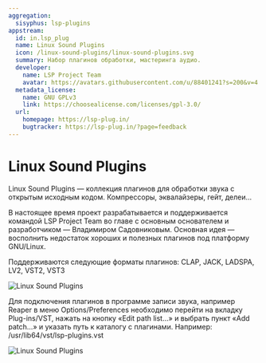 ```yaml
---
aggregation:
  sisyphus: lsp-plugins
appstream:
  id: in.lsp_plug
  name: Linux Sound Plugins
  icon: /linux-sound-plugins/linux-sound-plugins.svg
  summary: Набор плагинов обработки, мастеринга аудио.
  developer:
    name: LSP Project Team
    avatar: https://avatars.githubusercontent.com/u/88401241?s=200&v=4
  metadata_license:
    name: GNU GPLv3
    link: https://choosealicense.com/licenses/gpl-3.0/
  url:
    homepage: https://lsp-plug.in/
    bugtracker: https://lsp-plug.in/?page=feedback
---
```


# Linux Sound Plugins

Linux Sound Plugins — коллекция плагинов для обработки звука с открытым исходным кодом. Компрессоры, эквалайзеры, гейт, делеи...

В настоящее время проект разрабатывается и поддерживается командой LSP Project Team во главе с основным основателем и разработчиком — Владимиром Садовниковым. Основная идея — восполнить недостаток хороших и полезных плагинов под платформу GNU/Linux.

Поддерживаются следующие форматы плагинов: CLAP, JACK, LADSPA, LV2, VST2, VST3

![Linux Sound Plugins](/linux-sound-plugins/linux-sound-plugins-1.png)

Для подключения плагинов в программе записи звука, например Reaper в меню Options/Preferences необходимо перейти на вкладку Plug-ins/VST, нажать на кнопку «Edit path list...» и выбрать пункт «Add patch...» и указать путь к каталогу с плагинами. Например: /usr/lib64/vst/lsp-plugins.vst

![Linux Sound Plugins](/linux-sound-plugins/linux-sound-plugins-2.png)



<!--@include: @apps/.parts/install/content-repo.md-->
